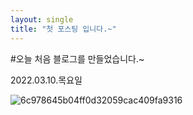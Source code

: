 ```yaml
---
layout: single
title: "첫 포스팅 입니다.~" 
---
```


#오늘 처음 블로그를 만들었습니다.~

2022.03.10.목요일

![6c978645b04ff0d32059cac409fa9316](D:\github\Blesoon.github.io\images\2022-03-10-first\6c978645b04ff0d32059cac409fa9316.jpg)

